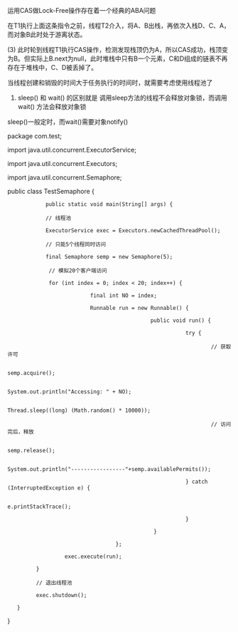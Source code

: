 运用CAS做Lock-Free操作存在着一个经典的ABA问题


在T1执行上面这条指令之前，线程T2介入，将A、B出栈，再依次入栈D、C、A，而对象B此时处于游离状态。

(3) 此时轮到线程T1执行CAS操作，检测发现栈顶仍为A，所以CAS成功，栈顶变为B。但实际上B.next为null，此时堆栈中只有B一个元素，C和D组成的链表不再存在于堆栈中，C、D被丢掉了。




当线程创建和销毁的时间大于任务执行的时间时，就需要考虑使用线程池了





1. sleep() 和 wait() 的区别就是 调用sleep方法的线程不会释放对象锁，而调用wait() 方法会释放对象锁

sleep()一般定时，而wait()需要对象notify()





package com.test;

import java.util.concurrent.ExecutorService;

import java.util.concurrent.Executors;

import java.util.concurrent.Semaphore;

public class TestSemaphore {

                public static void main(String[] args) {

                // 线程池

                ExecutorService exec = Executors.newCachedThreadPool();

                // 只能5个线程同时访问

                final Semaphore semp = new Semaphore(5);

                 // 模拟20个客户端访问

                 for (int index = 0; index < 20; index++) {

                              final int NO = index;

                              Runnable run = new Runnable() {

                                                 public void run() {

                                                            try {

                                                                    // 获取许可

                                                                    semp.acquire();

                                                                    System.out.println("Accessing: " + NO);

                                                                    Thread.sleep((long) (Math.random() * 10000));

                                                                    // 访问完后，释放

                                                                    semp.release();

                                                                    System.out.println("-----------------"+semp.availablePermits());

                                                            } catch (InterruptedException e) {

                                                                    e.printStackTrace();

                                                            }

                                                  }

                                      };

                      exec.execute(run);

             }

             // 退出线程池

             exec.shutdown();

       }

} 
